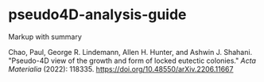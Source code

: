 # pseudo4D-analysis-guide

Markup with summary


Chao, Paul, George R. Lindemann, Allen H. Hunter, and Ashwin J. Shahani. "Pseudo-4D view of the growth and form of locked eutectic colonies." *Acta Materialia* (2022): 118335. https://doi.org/10.48550/arXiv.2206.11667
